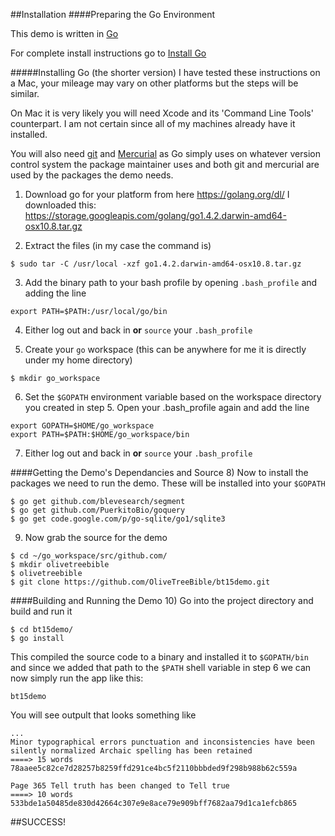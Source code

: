 ##Installation
####Preparing the Go Environment

This demo is written in [Go](http://golang.org)

For complete install instructions go to [Install Go](http://golang.org/doc/install)

#####Installing Go (the shorter version)
I have tested these instructions on a Mac, your mileage may vary on other platforms but the steps will be similar.

On Mac it is very likely you will need Xcode and its 'Command Line Tools' counterpart. I am not certain since all of my machines already have it installed.

You will also need [git](http://git-scm.com) and [Mercurial](http://mercurial.selenic.com) as Go simply uses on whatever version control system the package maintainer uses and both git and mercurial are used by the packages the demo needs.

1) Download go for your platform from here https://golang.org/dl/ 
	I downloaded this: https://storage.googleapis.com/golang/go1.4.2.darwin-amd64-osx10.8.tar.gz

2) Extract the files (in my case the command is)
	
```
$ sudo tar -C /usr/local -xzf go1.4.2.darwin-amd64-osx10.8.tar.gz
```
3) Add the binary path to your bash profile by opening `.bash_profile` and adding the line

```
export PATH=$PATH:/usr/local/go/bin
```
4) Either log out and back in **or** `source` your `.bash_profile`

5) Create your `go` workspace (this can be anywhere for me it is directly under my home directory)

```
$ mkdir go_workspace
```

6) Set the `$GOPATH` environment variable based on the workspace directory you created in step 5. Open your .bash_profile again and add the line

```
export GOPATH=$HOME/go_workspace
export PATH=$PATH:$HOME/go_workspace/bin
```
7) Either log out and back in **or** `source` your `.bash_profile`

####Getting the Demo's Dependancies and Source 
8) Now to install the packages we need to run the demo. These will be installed into your `$GOPATH`

```
$ go get github.com/blevesearch/segment
$ go get github.com/PuerkitoBio/goquery
$ go get code.google.com/p/go-sqlite/go1/sqlite3
```

9) Now grab the source for the demo

```
$ cd ~/go_workspace/src/github.com/
$ mkdir olivetreebible
$ olivetreebible
$ git clone https://github.com/OliveTreeBible/bt15demo.git
```

####Building and Running the Demo
10) Go into the project directory and build and run it

```
$ cd bt15demo/
$ go install
```

This compiled the source code to a binary and installed it to `$GOPATH/bin` and since we added that path to the `$PATH` shell variable in step 6 we can now simply run the app like this:

```
bt15demo
```

You will see outpult that looks something like

```
...
Minor typographical errors punctuation and inconsistencies have been silently normalized Archaic spelling has been retained 
====> 15 words 78aaee5c82ce7d28257b8259ffd291ce4bc5f2110bbbded9f298b988b62c559a

Page 365 Tell truth has been changed to Tell true 
====> 10 words 533bde1a50485de830d42664c307e9e8ace79e909bff7682aa79d1ca1efcb865
```

##SUCCESS!